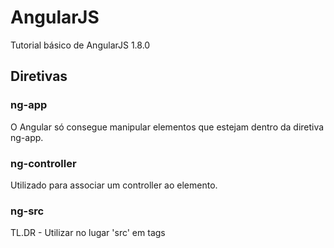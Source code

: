 # AngularJS

Tutorial básico de AngularJS 1.8.0

## Diretivas

### ng-app
O Angular só consegue manipular elementos que estejam dentro da diretiva ng-app.

### ng-controller
Utilizado para associar um controller ao elemento.

### ng-src
TL.DR - Utilizar no lugar 'src' em tags <img>
